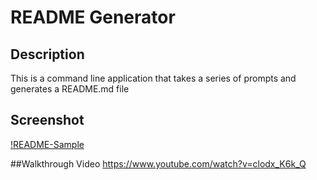 # README Generator

## Description
This is a command line application that takes a series of prompts and generates a README.md file

## Screenshot 
[!README-Sample](./Develop/Images/readme-screenshot.png)

##Walkthrough Video
https://www.youtube.com/watch?v=clodx_K6k_Q


